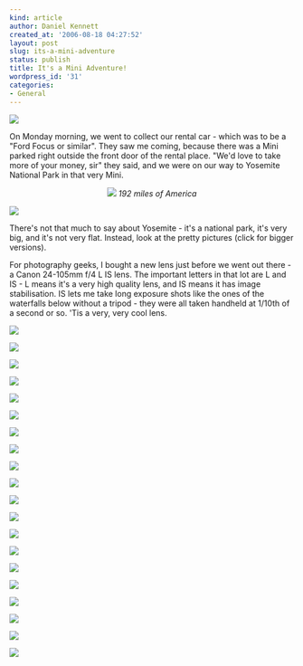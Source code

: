 ```yaml
---
kind: article
author: Daniel Kennett
created_at: '2006-08-18 04:27:52'
layout: post
slug: its-a-mini-adventure
status: publish
title: It's a Mini Adventure!
wordpress_id: '31'
categories:
- General
---
```


<a href="http://ikennd.ac/photocasts/yosemite/index.rss"><img src="http://ikennd.ac/images/photocast_sub.png"/></a>

On Monday morning, we went to collect our rental car - which was to be a "Ford Focus or similar". They saw me coming, because there was a Mini parked right outside the front door of the rental place. "We'd love to take more of your money, sir" they said, and we were on our way to Yosemite National Park in that very Mini. 

<center><img src="http://ikennd.ac/pictures/wwdc/yosemite/map.jpg"/>
<i>192 miles of America</i></center>

<!--more-->

<a href="http://ikennd.ac/pictures/wwdc/yosemite/IMG_1144_big.jpg"><img src="http://ikennd.ac/pictures/wwdc/yosemite/IMG_1144.jpg"/></a>

There's not that much to say about Yosemite - it's a national park, it's very big, and it's not very flat. Instead, look at the pretty pictures (click for bigger versions).

For photography geeks, I bought a new lens just before we went out there - a Canon 24-105mm f/4 L IS lens. The important letters in that lot are L and IS - L means it's a very high quality lens, and IS means it has image stabilisation. IS lets me take long exposure shots like the ones of the waterfalls below without a tripod - they were all taken handheld at 1/10th of a second or so. 'Tis a very, very cool lens.

<a href="http://ikennd.ac/pictures/wwdc/yosemite/IMG_1145_big.jpg"><img src="http://ikennd.ac/pictures/wwdc/yosemite/IMG_1145.jpg"/></a>

<a href="http://ikennd.ac/pictures/wwdc/yosemite/IMG_1148_big.jpg"><img src="http://ikennd.ac/pictures/wwdc/yosemite/IMG_1148.jpg"/></a>

<a href="http://ikennd.ac/pictures/wwdc/yosemite/IMG_1168_big.jpg"><img src="http://ikennd.ac/pictures/wwdc/yosemite/IMG_1168.jpg"/></a>

<a href="http://ikennd.ac/pictures/wwdc/yosemite/IMG_1170_big.jpg"><img src="http://ikennd.ac/pictures/wwdc/yosemite/IMG_1170.jpg"/></a>

<a href="http://ikennd.ac/pictures/wwdc/yosemite/IMG_1226_big.jpg"><img src="http://ikennd.ac/pictures/wwdc/yosemite/IMG_1226.jpg"/></a>

<a href="http://ikennd.ac/pictures/wwdc/yosemite/IMG_1229_big.jpg"><img src="http://ikennd.ac/pictures/wwdc/yosemite/IMG_1229.jpg"/></a>

<a href="http://ikennd.ac/pictures/wwdc/yosemite/IMG_1243_big.jpg"><img src="http://ikennd.ac/pictures/wwdc/yosemite/IMG_1243.jpg"/></a>

<a href="http://ikennd.ac/pictures/wwdc/yosemite/IMG_1358_big.jpg"><img src="http://ikennd.ac/pictures/wwdc/yosemite/IMG_1358.jpg"/></a>

<a href="http://ikennd.ac/pictures/wwdc/yosemite/IMG_1272_big.jpg"><img src="http://ikennd.ac/pictures/wwdc/yosemite/IMG_1272.jpg"/></a>

<a href="http://ikennd.ac/pictures/wwdc/yosemite/IMG_1294_big.jpg"><img src="http://ikennd.ac/pictures/wwdc/yosemite/IMG_1294.jpg"/></a>

<a href="http://ikennd.ac/pictures/wwdc/yosemite/IMG_1331_big.jpg"><img src="http://ikennd.ac/pictures/wwdc/yosemite/IMG_1331.jpg"/></a>

<a href="http://ikennd.ac/pictures/wwdc/yosemite/IMG_1333_big.jpg"><img src="http://ikennd.ac/pictures/wwdc/yosemite/IMG_1333.jpg"/></a>

<a href="http://ikennd.ac/pictures/wwdc/yosemite/IMG_1342_big.jpg"><img src="http://ikennd.ac/pictures/wwdc/yosemite/IMG_1342.jpg"/></a>

<a href="http://ikennd.ac/pictures/wwdc/yosemite/IMG_1377_big.jpg"><img src="http://ikennd.ac/pictures/wwdc/yosemite/IMG_1377.jpg"/></a>

<a href="http://ikennd.ac/pictures/wwdc/yosemite/IMG_1380_big.jpg"><img src="http://ikennd.ac/pictures/wwdc/yosemite/IMG_1380.jpg"/></a>

<a href="http://ikennd.ac/pictures/wwdc/yosemite/IMG_1383_big.jpg"><img src="http://ikennd.ac/pictures/wwdc/yosemite/IMG_1383.jpg"/></a>

<a href="http://ikennd.ac/pictures/wwdc/yosemite/IMG_1384_big.jpg"><img src="http://ikennd.ac/pictures/wwdc/yosemite/IMG_1384.jpg"/></a>

<a href="http://ikennd.ac/pictures/wwdc/yosemite/IMG_1390_big.jpg"><img src="http://ikennd.ac/pictures/wwdc/yosemite/IMG_1390.jpg"/></a>

<a href="http://ikennd.ac/pictures/wwdc/yosemite/IMG_1407_big.jpg"><img src="http://ikennd.ac/pictures/wwdc/yosemite/IMG_1407.jpg"/></a>

<a href="http://ikennd.ac/pictures/wwdc/yosemite/IMG_1413_big.jpg"><img src="http://ikennd.ac/pictures/wwdc/yosemite/IMG_1413.jpg"/></a>